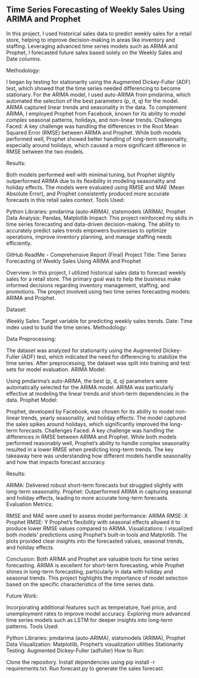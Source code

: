 ## Time Series Forecasting of Weekly Sales Using ARIMA and Prophet



In this project, I used historical sales data to predict weekly sales for a retail store, helping to improve decision-making in areas like inventory and staffing. Leveraging advanced time series models such as ARIMA and Prophet, I forecasted future sales based solely on the Weekly Sales and Date columns.

Methodology:

I began by testing for stationarity using the Augmented Dickey-Fuller (ADF) test, which showed that the time series needed differencing to become stationary.
For the ARIMA model, I used auto-ARIMA from pmdarima, which automated the selection of the best parameters (p, d, q) for the model. ARIMA captured linear trends and seasonality in the data.
To complement ARIMA, I employed Prophet from Facebook, known for its ability to model complex seasonal patterns, holidays, and non-linear trends.
Challenges Faced: A key challenge was handling the differences in the Root Mean Squared Error (RMSE) between ARIMA and Prophet. While both models performed well, Prophet showed better handling of long-term seasonality, especially around holidays, which caused a more significant difference in RMSE between the two models.

Results:

Both models performed well with minimal tuning, but Prophet slightly outperformed ARIMA due to its flexibility in modeling seasonality and holiday effects.
The models were evaluated using RMSE and MAE (Mean Absolute Error), and Prophet consistently produced more accurate forecasts in this retail sales context.
Tools Used:

Python Libraries: pmdarima (auto-ARIMA), statsmodels (ARIMA), Prophet
Data Analysis: Pandas, Matplotlib
Impact: This project reinforced my skills in time series forecasting and data-driven decision-making. The ability to accurately predict sales trends empowers businesses to optimize operations, improve inventory planning, and manage staffing needs efficiently.

GitHub ReadMe - Comprehensive Report (Final)
Project Title: Time Series Forecasting of Weekly Sales Using ARIMA and Prophet

Overview: In this project, I utilized historical sales data to forecast weekly sales for a retail store. The primary goal was to help the business make informed decisions regarding inventory management, staffing, and promotions. The project involved using two time series forecasting models: ARIMA and Prophet.

Dataset:

Weekly Sales: Target variable for predicting weekly sales trends.
Date: Time index used to build the time series.
Methodology:

Data Preprocessing:

The dataset was analyzed for stationarity using the Augmented Dickey-Fuller (ADF) test, which indicated the need for differencing to stabilize the time series.
After preprocessing, the dataset was split into training and test sets for model evaluation.
ARIMA Model:

Using pmdarima’s auto-ARIMA, the best (p, d, q) parameters were automatically selected for the ARIMA model.
ARIMA was particularly effective at modeling the linear trends and short-term dependencies in the data.
Prophet Model:

Prophet, developed by Facebook, was chosen for its ability to model non-linear trends, yearly seasonality, and holiday effects.
The model captured the sales spikes around holidays, which significantly improved the long-term forecasts.
Challenges Faced: A key challenge was handling the differences in RMSE between ARIMA and Prophet. While both models performed reasonably well, Prophet’s ability to handle complex seasonality resulted in a lower RMSE when predicting long-term trends. The key takeaway here was understanding how different models handle seasonality and how that impacts forecast accuracy.

Results:

ARIMA: Delivered robust short-term forecasts but struggled slightly with long-term seasonality.
Prophet: Outperformed ARIMA in capturing seasonal and holiday effects, leading to more accurate long-term forecasts.
Evaluation Metrics:

RMSE and MAE were used to assess model performance:
ARIMA RMSE: X
Prophet RMSE: Y
Prophet’s flexibility with seasonal effects allowed it to produce lower RMSE values compared to ARIMA.
Visualizations: I visualized both models' predictions using Prophet’s built-in tools and Matplotlib. The plots provided clear insights into the forecasted values, seasonal trends, and holiday effects.

Conclusion: Both ARIMA and Prophet are valuable tools for time series forecasting. ARIMA is excellent for short-term forecasting, while Prophet shines in long-term forecasting, particularly in data with holiday and seasonal trends. This project highlights the importance of model selection based on the specific characteristics of the time series data.

Future Work:

Incorporating additional features such as temperature, fuel price, and unemployment rates to improve model accuracy.
Exploring more advanced time series models such as LSTM for deeper insights into long-term patterns.
Tools Used:

Python Libraries: pmdarima (auto-ARIMA), statsmodels (ARIMA), Prophet
Data Visualization: Matplotlib, Prophet’s visualization utilities
Stationarity Testing: Augmented Dickey-Fuller (adfuller)
How to Run:

Clone the repository.
Install dependencies using pip install -r requirements.txt.
Run forecast.py to generate the sales forecast.
